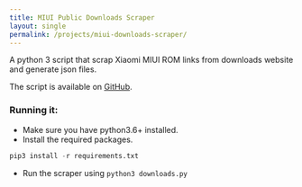 ```yaml
---
title: MIUI Public Downloads Scraper
layout: single
permalink: /projects/miui-downloads-scraper/
---
```


A python 3 script that scrap Xiaomi MIUI ROM links from downloads website and generate json files.

The script is available on [GitHub](https://github.com/XiaomiFirmwareUpdater/miui-downloads/).


### Running it:

- Make sure you have python3.6+ installed.
- Install the required packages.

```python
pip3 install -r requirements.txt
```
- Run the scraper using `python3 downloads.py`
